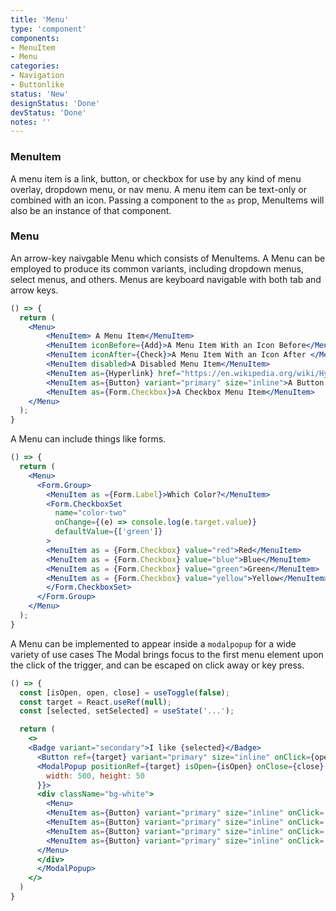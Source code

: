```yaml
---
title: 'Menu'
type: 'component'
components:
- MenuItem
- Menu
categories:
- Navigation
- Buttonlike
status: 'New'
designStatus: 'Done'
devStatus: 'Done'
notes: ''
---
```


### MenuItem

A menu item is a link, button, or checkbox for use by any kind of menu overlay, dropdown menu, or nav menu. A menu item can be text-only or combined with an icon. Passing a component to the `as` prop, MenuItems will also be an instance of that component.

### Menu

An arrow-key naivgable Menu which consists of MenuItems. A Menu can be employed to produce its common variants, including dropdown menus, select menus, and others. Menus are keyboard navigable with both tab and arrow keys.

```jsx live
() => {
  return (
    <Menu>
        <MenuItem> A Menu Item</MenuItem>
        <MenuItem iconBefore={Add}>A Menu Item With an Icon Before</MenuItem>
        <MenuItem iconAfter={Check}>A Menu Item With an Icon After </MenuItem>
        <MenuItem disabled>A Disabled Menu Item</MenuItem>
        <MenuItem as={Hyperlink} href="https://en.wikipedia.org/wiki/Hyperlink">A Link Menu Item</MenuItem>
        <MenuItem as={Button} variant="primary" size="inline">A Button Menu Item</MenuItem>
        <MenuItem as={Form.Checkbox}>A Checkbox Menu Item</MenuItem>
    </Menu>
  );
}
```

A Menu can include things like forms.

```jsx live
() => {
  return (
    <Menu>
      <Form.Group>
        <MenuItem as ={Form.Label}>Which Color?</MenuItem>
        <Form.CheckboxSet
          name="color-two"
          onChange={(e) => console.log(e.target.value)}
          defaultValue={['green']}
        >
        <MenuItem as = {Form.Checkbox} value="red">Red</MenuItem>
        <MenuItem as = {Form.Checkbox} value="blue">Blue</MenuItem>
        <MenuItem as = {Form.Checkbox} value="green">Green</MenuItem>
        <MenuItem as = {Form.Checkbox} value="yellow">Yellow</MenuItem>
        </Form.CheckboxSet>
      </Form.Group>
    </Menu>
  );
}
```

A Menu can be implemented to appear inside a `modalpopup` for a wide variety of use cases The Modal brings focus to the first menu element upon the click of the trigger, and can be escaped on click away or key press.

```jsx live
() => {
  const [isOpen, open, close] = useToggle(false);
  const target = React.useRef(null);
  const [selected, setSelected] = useState('...');

  return (
    <>
    <Badge variant="secondary">I like {selected}</Badge>
      <Button ref={target} variant="primary" size="inline" onClick={open}>Click Me To Pick:</Button>
      <ModalPopup positionRef={target} isOpen={isOpen} onClose={close} style={{
        width: 500, height: 50
      }}>
      <div className="bg-white">
        <Menu>
        <MenuItem as={Button} variant="primary" size="inline" onClick= {()=>setSelected('Beans')}>Beans</MenuItem>
        <MenuItem as={Button} variant="primary" size="inline" onClick= {()=>setSelected('Greens')}>Greens</MenuItem>
        <MenuItem as={Button} variant="primary" size="inline" onClick= {()=>setSelected('Tomatoes')}>Tomatoes</MenuItem>
        <MenuItem as={Button} variant="primary" size="inline" onClick= {()=>setSelected('Potatoes')}>Potatoes</MenuItem>
      </Menu>
      </div>
      </ModalPopup>
    </>
  )
}
```

